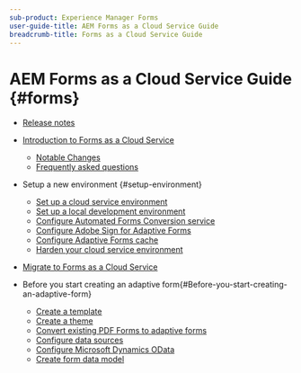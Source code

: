 ```yaml
---
sub-product: Experience Manager Forms 
user-guide-title: AEM Forms as a Cloud Service Guide
breadcrumb-title: Forms as a Cloud Service Guide
---
```


# AEM Forms as a Cloud Service Guide {#forms}

+ [Release notes](release-notes.md)
+ [Introduction to Forms as a Cloud Service](overview.md)
  + [Notable Changes](forms-cloud-service-noteable-changes.md)
  + [Frequently asked questions](faq.md)
+ Setup a new environment {#setup-environment}
  + [Set up a cloud service environment](setup-forms-cloud-service.md)
  + [Set up a local development environment](setup-local-development-environment.md)
  + [Configure Automated Forms Conversion service](https://docs.adobe.com/content/help/en/aem-forms-automated-conversion-service/using/configure-service.html)
  + [Configure Adobe Sign for Adaptive Forms](adobe-sign-integration-adaptive-forms.md)
  + [Configure Adaptive Forms cache](configure-adaptive-forms-cache.md)
  + [Harden your cloud service environment](harden-your-forms-as-a-cloud-service-environment.md)
+ [Migrate to Forms as a Cloud Service](migrate-to-forms-as-a-cloud-service.md)

+ Before you start creating an adaptive form{#Before-you-start-creating-an-adaptive-form}
  + [Create a template](template-editor.md)
  + [Create a theme](themes.md)
  + [Convert existing PDF Forms to adaptive forms](https://experienceleague.adobe.com/docs/aem-forms-automated-conversion-service/using/convert-existing-forms-to-adaptive-forms.html?lang=en)
  + [Configure data sources](configure-data-sources.html)
  + [Configure Microsoft Dynamics OData](ms-dynamics-odata-configuration.md)
  + [Create form data model](create-form-data-models.md)

